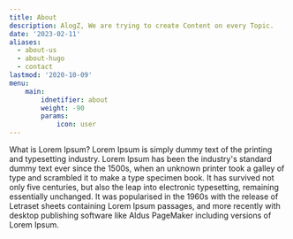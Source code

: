 ```yaml
---
title: About
description: AlogZ, We are trying to create Content on every Topic.
date: '2023-02-11'
aliases:
  - about-us
  - about-hugo
  - contact
lastmod: '2020-10-09'
menu:
    main:
        idnetifier: about 
        weight: -90
        params:
            icon: user
---
```


What is Lorem Ipsum?
Lorem Ipsum is simply dummy text of the printing and typesetting industry. Lorem Ipsum has been the industry's standard dummy text ever since the 1500s, when an unknown printer took a galley of type and scrambled it to make a type specimen book. It has survived not only five centuries, but also the leap into electronic typesetting, remaining essentially unchanged. It was popularised in the 1960s with the release of Letraset sheets containing Lorem Ipsum passages, and more recently with desktop publishing software like Aldus PageMaker including versions of Lorem Ipsum.